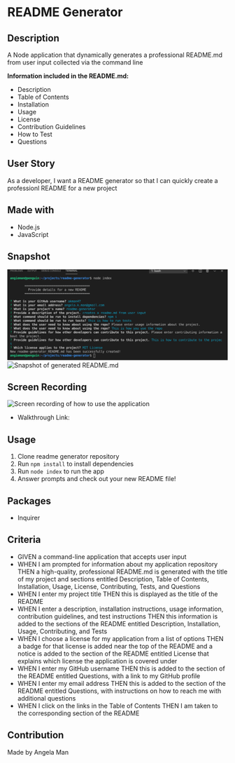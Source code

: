 # README Generator

## Description
A Node application that dynamically generates a professional README.md from user input collected via the command line

__Information included in the README.md:__
* Description
* Table of Contents
* Installation
* Usage
* License
* Contribution Guidelines
* How to Test
* Questions

## User Story
As a developer, I want a README generator so that I can quickly create a professionl README for a new project

## Made with
* Node.js
* JavaScript

## Snapshot
![Snapshot of the terminal prompts for user input](./assets/images/command-prompts.png)
![Snapshot of generated README.md](./assets/images/generated-readme.png)

## Screen Recording
![Screen recording of how to use the application](./assets/images/readme-generator-demo.gif)
* Walkthrough Link: 

## Usage
1. Clone readme generator repository
2. Run <code>npm install</code> to install dependencies
3. Run <code>node index</code> to run the app
4. Answer prompts and check out your new README file!

## Packages
* Inquirer


## Criteria
* GIVEN a command-line application that accepts user input
* WHEN I am prompted for information about my application repository
THEN a high-quality, professional README.md is generated with the title of my project and sections entitled Description, Table of Contents, Installation, Usage, License, Contributing, Tests, and Questions
* WHEN I enter my project title
THEN this is displayed as the title of the README
* WHEN I enter a description, installation instructions, usage information, contribution guidelines, and test instructions
THEN this information is added to the sections of the README entitled Description, Installation, Usage, Contributing, and Tests
* WHEN I choose a license for my application from a list of options
THEN a badge for that license is added near the top of the README and a notice is added to the section of the README entitled License that explains which license the application is covered under
* WHEN I enter my GitHub username
THEN this is added to the section of the README entitled Questions, with a link to my GitHub profile
* WHEN I enter my email address
THEN this is added to the section of the README entitled Questions, with instructions on how to reach me with additional questions
* WHEN I click on the links in the Table of Contents
THEN I am taken to the corresponding section of the README

## Contribution
Made by Angela Man